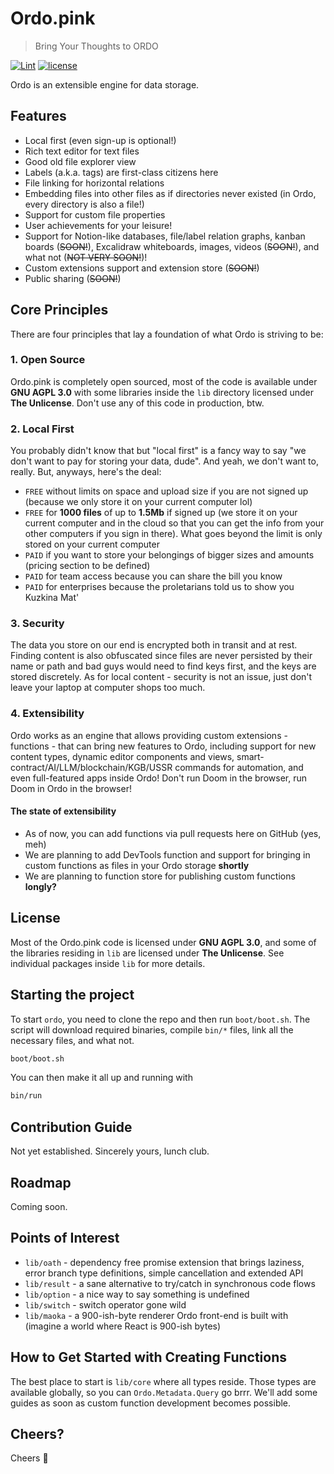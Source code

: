 # Ordo.pink

> Bring Your Thoughts to ORDO

[![Lint](https://github.com/ordo-pink/ordo/actions/workflows/lint.yml/badge.svg)](https://github.com/ordo-pink/ordo/actions/workflows/lint.yml)
[![license](https://img.shields.io/github/license/ordo-pink/ordo)](https://github.com/ordo-pink/ordo)

Ordo is an extensible engine for data storage.

## Features

- Local first (even sign-up is optional!)
- Rich text editor for text files
- Good old file explorer view
- Labels (a.k.a. tags) are first-class citizens here
- File linking for horizontal relations
- Embedding files into other files as if directories never existed (in Ordo, every directory is also
  a file!)
- Support for custom file properties
- User achievements for your leisure!
- Support for Notion-like databases, file/label relation graphs, kanban boards (~~SOON!~~),
  Excalidraw whiteboards, images, videos (~~SOON!~~), and what not (~~NOT VERY SOON!~~)!
- Custom extensions support and extension store (~~SOON!~~)
- Public sharing (~~SOON!~~)

## Core Principles

There are four principles that lay a foundation of what Ordo is striving to be:

### 1. Open Source

Ordo.pink is completely open sourced, most of the code is available under **GNU AGPL 3.0** with some
libraries inside the `lib` directory licensed under **The Unlicense**. Don't use any of this code in
production, btw.

### 2. Local First

You probably didn't know that but "local first" is a fancy way to say "we don't want to pay for
storing your data, dude". And yeah, we don't want to, really. But, anyways, here's the deal:

- `FREE` without limits on space and upload size if you are not signed up (because we only store it
  on your current computer lol)
- `FREE` for **1000 files** of up to **1.5Mb** if signed up (we store it on your current computer
  and in the cloud so that you can get the info from your other computers if you sign in there).
  What goes beyond the limit is only stored on your current computer
- `PAID` if you want to store your belongings of bigger sizes and amounts (pricing section to be
  defined)
- `PAID` for team access because you can share the bill you know
- `PAID` for enterprises because the proletarians told us to show you Kuzkina Mat'

### 3. Security

The data you store on our end is encrypted both in transit and at rest. Finding content is also
obfuscated since files are never persisted by their name or path and bad guys would need to find
keys first, and the keys are stored discretely. As for local content - security is not an issue,
just don't leave your laptop at computer shops too much.

### 4. Extensibility

Ordo works as an engine that allows providing custom extensions - functions - that can bring new
features to Ordo, including support for new content types, dynamic editor components and views,
smart-contract/AI/LLM/blockchain/KGB/USSR commands for automation, and even full-featured apps
inside Ordo! Don't run Doom in the browser, run Doom in Ordo in the browser!

#### The state of extensibility

- As of now, you can add functions via pull requests here on GitHub (yes, meh)
- We are planning to add DevTools function and support for bringing in custom functions as files in
  your Ordo storage **shortly**
- We are planning to function store for publishing custom functions **longly?**

## License

Most of the Ordo.pink code is licensed under **GNU AGPL 3.0**, and some of the libraries residing in
`lib` are licensed under **The Unlicense**. See individual packages inside `lib` for more details.

## Starting the project

To start `ordo`, you need to clone the repo and then run `boot/boot.sh`. The script will download
required binaries, compile `bin/*` files, link all the necessary files, and what not.

```sh
boot/boot.sh
```

You can then make it all up and running with

```sh
bin/run
```

## Contribution Guide

Not yet established. Sincerely yours, lunch club.

## Roadmap

Coming soon.

## Points of Interest

- `lib/oath` - dependency free promise extension that brings laziness, error branch type
  definitions, simple cancellation and extended API
- `lib/result` - a sane alternative to try/catch in synchronous code flows
- `lib/option` - a nice way to say something is undefined
- `lib/switch` - switch operator gone wild
- `lib/maoka` - a 900-ish-byte renderer Ordo front-end is built with (imagine a world where React is
  900-ish bytes)

## How to Get Started with Creating Functions

The best place to start is `lib/core` where all types reside. Those types are available globally, so
you can `Ordo.Metadata.Query` go brrr. We'll add some guides as soon as custom function development
becomes possible.

## Cheers?

Cheers 🍻

